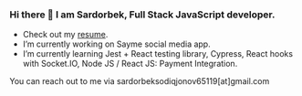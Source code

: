 ### Hi there 👋 I am Sardorbek, Full Stack JavaScript developer.

- Check out my [resume](https://gist.github.com/DJSardorbek/dfc30140d0d9efd930b78ccf18c33f6d).
- I’m currently working on Sayme social media app.
- I’m currently learning Jest + React testing library, Cypress, React hooks with Socket.IO, Node JS / React JS: Payment Integration.

You can reach out to me via sardorbeksodiqjonov65119[at]gmail.com
